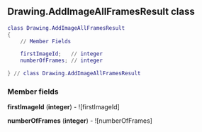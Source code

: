 ## Drawing.AddImageAllFramesResult class


```lua
class Drawing.AddImageAllFramesResult
{
    // Member Fields

    firstImageId;   // integer
    numberOfFrames; // integer

} // class Drawing.AddImageAllFramesResult
```



### Member fields

**firstImageId** (**integer**) - ![firstImageId]

**numberOfFrames** (**integer**) - ![numberOfFrames]


